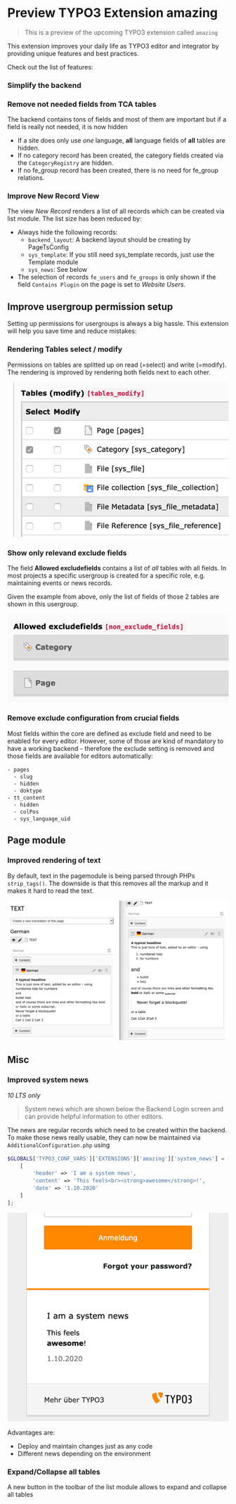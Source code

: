 # Preview TYPO3 Extension amazing

> This is a preview of the upcoming TYPO3 extension called `amazing`

This extension improves your daily life as TYPO3 editor and integrator by providing unique features and best practices.

Check out the list of features:

### Simplify the backend

### Remove not needed fields from TCA tables
The backend contains tons of fields and most of them are important but if a field is really not needed, it is now hidden

- If a site does only use *one* language, **all** language fields of **all** tables are hidden.
- If no category record has been created, the category fields created via the `CategoryRegistry` are hidden.
- If no fe_group record has been created, there is no need for fe_group relations.

### Improve New Record View

The view *New Record* renders a list of all records which can be created via list module.
The list size has been reduced by:

- Always hide the following records:
  - `backend_layout`: A backend layout should be creating by PageTsConfig
  - `sys_template`: If you still need sys_template records, just use the Template module
  - `sys_news`: See below
- The selection of records `fe_users` and `fe_groups` is only shown if the field `Contains Plugin` on the page is set to *Website Users*.

## Improve usergroup permission setup
Setting up permissions for usergroups is always a big hassle.
This extension will help you save time and reduce mistakes:

### Rendering Tables select / modify

Permissions on tables are splitted up on read (=select) and write (=modify).
The rendering is improved by rendering both fields next to each other.

![Simplify select and modify](Resources/Public/Screenshots/begroups_select-modify.png)

### Show only relevand exclude fields

The field **Allowed excludefields** contains a list of *all* tables with all fields.
In most projects a specific usergroup is created for a specific role, e.g. maintaining events or news records.

Given the example from above, only the list of fields of those 2 tables are shown in this usergroup.

![Exclude fields](Resources/Public/Screenshots/begroups_exclude.png)


### Remove exclude configuration from crucial fields

Most fields within the core are defined as exclude field and need to be enabled for every editor.
However, some of those are kind of mandatory to have a working backend - therefore the exclude setting is removed and those fields are available for editors automatically:

```
- pages
  - slug
  - hidden
  - doktype
- tt_content
  - hidden
  - colPos
  - sys_language_uid
```

## Page module

### Improved rendering of text

By default, text in the pagemodule is being parsed through PHPs `strip_tags()`. The downside is that this removes all the markup and it makes it hard to read the text.

![Pagemodule](Resources/Public/Screenshots/pagemodule.png)

## Misc


### Improved system news
*10 LTS only*

> System news which are shown below the Backend Login screen and can provide helpful information to other editors.

The news are regular records which need to be created within the backend.
To make those news really usable, they can now be maintained via `AdditionalConfiguration.php` using

```php
$GLOBALS['TYPO3_CONF_VARS']['EXTENSIONS']['amazing']['system_news'] = [
    [
        'header' => 'I am a system news',
        'content' => 'This feels<br><strong>awesome</strong>!',
        'date' => '1.10.2020'
    ]
];
```

![Login](Resources/Public/Screenshots/login.png)


Advantages are:
- Deploy and maintain changes just as any code
- Different news depending on the environment

### Expand/Collapse all tables

A new button in the toolbar of the list module allows to expand and collapse all tables
